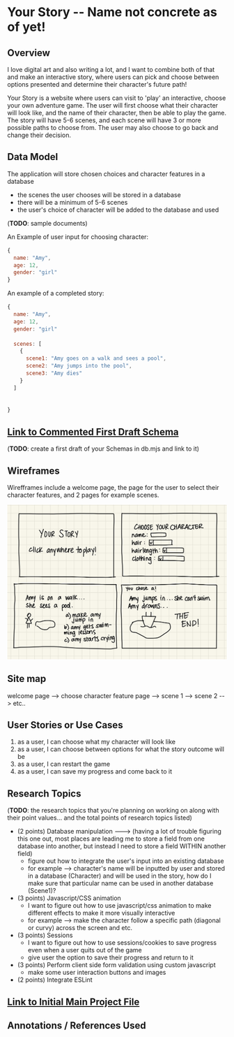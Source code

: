 

# Your Story -- Name not concrete as of yet!

## Overview

I love digital art and also writing a lot, and I want to combine both of that and make an interactive story, where users can pick and choose between options presented and determine their character's future path! 

Your Story is a website where users can visit to 'play' an interactive, choose your own adventure game. The user will first choose what their character will look like, and the name of their character, then be able to play the game. The story will have 5-6 scenes, and each scene will have 3 or more possible paths to choose from. The user may also choose to go back and change their decision.


## Data Model

The application will store chosen choices and character features in a database
* the scenes the user chooses will be stored in a database
* there will be a minimum of 5-6 scenes 
* the user's choice of character will be added to the database and used


(__TODO__: sample documents)

An Example of user input for choosing character:

```javascript
{
  name: "Amy",
  age: 12,
  gender: "girl"
}

```

An example of a completed story:

```javascript
{
  name: "Amy",
  age: 12,
  gender: "girl"
  
  scenes: [
    {
      scene1: "Amy goes on a walk and sees a pool",
      scene2: "Amy jumps into the pool",
      scene3: "Amy dies"
    }
  ]

  
}
```



## [Link to Commented First Draft Schema](db.mjs) 


(__TODO__: create a first draft of your Schemas in db.mjs and link to it)

## Wireframes

Wirefframes include a welcome page, the page for the user to select their character features, and 2 pages for example scenes. 

![All Pages](./documentation/allPages.jpg)


## Site map

welcome page --> choose character feature page --> scene 1 --> scene 2 --> etc..


## User Stories or Use Cases

1. as a user, I can choose what my character will look like
2. as a user, I can choose between options for what the story outcome will be
3. as a user, I can restart the game
4. as a user, I can save my progress and come back to it


## Research Topics

(__TODO__: the research topics that you're planning on working on along with their point values... and the total points of research topics listed)


* (2 points) Database manipulation ---> (having a lot of trouble figuring this one out, most places are leading me to store a field from one database into another, but instead I need to store a field WITHIN another field)
    * figure out how to integrate the user's input into an existing database
    * for example --> character's name will be inputted by user and stored in a database (Character) and will be used in the story, how do I make sure that particular name can be used in another database (Scene1)? 
* (3 points) Javascript/CSS animation 
    * I want to figure out how to use javascript/css animation to make different effects to make it more visually interactive 
    * for example --> make the character follow a specific path (diagonal or curvy) across the screen and etc. 
* (3 points) Sessions
    * I want to figure out how to use sessions/cookies to save progress even when a user quits out of the game
    * give user the option to save their progress and return to it
* (3 points) Perform client side form validation using custom javascript
    * make some user interaction buttons and images
* (2 points) Integrate ESLint 

## [Link to Initial Main Project File](app.mjs) 


## Annotations / References Used


